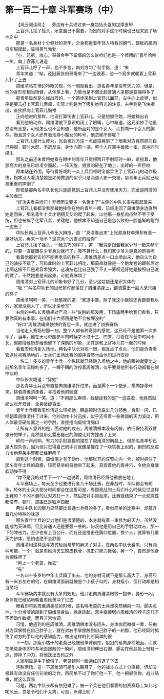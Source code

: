 <h1>第一百二十章 斗军赛场（中）</h1>
<div id="content">&nbsp&nbsp&nbsp&nbsp&nbsp&nbsp&nbsp&nbsp
 【风云阅读网.】    旁边有十兵递过来一身包括头盔的加厚皮甲
 <br/>&nbsp&nbsp&nbsp&nbsp&nbsp&nbsp&nbsp&nbsp
 上官菲儿摇了摇头，示意自己不需要，而她的对手这个时候也己经来到了场地之中
 <br/>&nbsp&nbsp&nbsp&nbsp&nbsp&nbsp&nbsp&nbsp
 那是一名身材十分健壮的青年，全身都迸着年轻人特有的朝气，鼓胀的肌肉将军服撑起，显得英气勃勃
 <br/>&nbsp&nbsp&nbsp&nbsp&nbsp&nbsp&nbsp&nbsp
 “小，兄弟，放心，哥哥会手下留情的怎么说咱们也是一个师团的”青年哈哈一笑，向上官菲儿说道
 <br/>&nbsp&nbsp&nbsp&nbsp&nbsp&nbsp&nbsp&nbsp
 上官菲儿哼了一声，也不多言，向对方勾了勾手指，道：“来
 <br/>&nbsp&nbsp&nbsp&nbsp&nbsp&nbsp&nbsp&nbsp
 青年笑道：“呦，还挺嚣张的哥哥来了“一边说着，他一个箭步就朝着上官菲儿扑了上去
 <br/>&nbsp&nbsp&nbsp&nbsp&nbsp&nbsp&nbsp&nbsp
 周维清站在场边冷眼旁观，他一眼就看出，这名青年是没有天力的，但是，他的身形却相当矫健，从体型上看，力量也是不弱比起普通人来那是要强得多了
 <br/>&nbsp&nbsp&nbsp&nbsp&nbsp&nbsp&nbsp&nbsp
 那青年显然是久经战阵的，一个箭步来到上官菲儿面前，左手向上虚晃，似乎是要击打上官菲儿面部，实际上则是为了吸引她目光的注意，右手则是飞快探出，直接抓向上官菲儿胸襟
 <br/>&nbsp&nbsp&nbsp&nbsp&nbsp&nbsp&nbsp&nbsp
 正向他说的那样，他没打算伤害上官菲儿，只是想抓住她，将她摔出去
 <br/>&nbsp&nbsp&nbsp&nbsp&nbsp&nbsp&nbsp&nbsp
 看到他的动作，周维清就下意识的闭上了眼睛，心中暗道，这兄弟惨了他虽然没有恶意，可他怎么也不会知道，他所面对的是个女人，而抓向一个女人的胸株，而且这个女人还有着浩渺小魔女的称号，他怎能不惨呢？
 <br/>&nbsp&nbsp&nbsp&nbsp&nbsp&nbsp&nbsp&nbsp
 上官菲儿是什么修为，岂会被对方这一点虚招晃到了？眼看对方竟然抓向自己胸襟，顿时大怒，不退反进，身体向前一探，整个人在空中微微一扭，双手同时探出
 <br/>&nbsp&nbsp&nbsp&nbsp&nbsp&nbsp&nbsp&nbsp
 那名之前还未曾将她看在眼中的青年只觉得两只手肘同时一麻，紧接着，他那高大的身形已经凌空而起，一阵天旋，狠狠的砸在了地上，出砰的一声巨响
 <br/>&nbsp&nbsp&nbsp&nbsp&nbsp&nbsp&nbsp&nbsp
 原本站在外围，等待看好戏的一众士兵们顿时全都呆住了上官菲儿的动作极快，根本没人看清楚她是如何做到的似乎只是两道人影一交错，那青年士兵就已经被重重的摔倒了
 <br/>&nbsp&nbsp&nbsp&nbsp&nbsp&nbsp&nbsp&nbsp
 即使是那两名中队长也只是感觉到上官菲儿并没有使用天力，完全是肉搏的手段而已
 <br/>&nbsp&nbsp&nbsp&nbsp&nbsp&nbsp&nbsp&nbsp
 “好功夫看来咱们十弃师团又要多一名勇士了”左侧的中队长率先鼓起掌来
 <br/>&nbsp&nbsp&nbsp&nbsp&nbsp&nbsp&nbsp&nbsp
 上官菲儿看都没看那被她摔倒在地的青年一眼，已经走回了周维清身边直到她走回来，那名青年士兵才期期艾艾的爬了起来，以他那一身肌肉虽然不至于受伤，但也被摔了化荤八素，关键是，他根本不知道自己是怎么败的一脸羞惭的跑到一边去了
 <br/>&nbsp&nbsp&nbsp&nbsp&nbsp&nbsp&nbsp&nbsp
 中队长向上官菲儿伸出大拇指，道：“真没看出来”上兄弟身材单薄却有着一身好功夫，再来一场不？这次派个厉害点的给你”
 <br/>&nbsp&nbsp&nbsp&nbsp&nbsp&nbsp&nbsp&nbsp
 上官菲儿摇了摇头，一脸乖巧的样子，道：“我只是跟着我家少爷一起来参军的，只要一直能跟在少爷身边就行了，我不算什么，我们家少爷才是真的厉害呢
 <br/>&nbsp&nbsp&nbsp&nbsp&nbsp&nbsp&nbsp&nbsp
 看着他那老实的不能再老实的样子，周维清差点一口血喷出来，他自认为自己的演技不错了，可和此时的上官菲儿相比，那简直就像是一个跑龙套的跟影后对比啊这妞不只是易容术强大，这演技也比自己强了不止一筹啊还好她是按照自己说的做了，不然她要是闹起来，可就真麻烦了
 <br/>&nbsp&nbsp&nbsp&nbsp&nbsp&nbsp&nbsp&nbsp
 周维清对上官菲儿的印象有好了几分，至少这姑娘还是识大体的
 <br/>&nbsp&nbsp&nbsp&nbsp&nbsp&nbsp&nbsp&nbsp
 “哦？”两名中队长的目光顿时都落在了周维清身上，都流露出一副大感兴趣的样子
 <br/>&nbsp&nbsp&nbsp&nbsp&nbsp&nbsp&nbsp&nbsp
 周维清呵呵一笑，一脸憨厚的道：“家道中落，除了我这小跟班还肯跟着我以外，家里没别人了，所以才来参军”
 <br/>&nbsp&nbsp&nbsp&nbsp&nbsp&nbsp&nbsp&nbsp
 右侧的中队长表情相对严肃一些“说别的都没用，下场露两手给我们看看，只要你真的有本事，在咱们十六师团是绝不会被埋没的”
 <br/>&nbsp&nbsp&nbsp&nbsp&nbsp&nbsp&nbsp&nbsp
 “好口“周维清痛痛快快的答应一声，就走进了初赛赛场
 <br/>&nbsp&nbsp&nbsp&nbsp&nbsp&nbsp&nbsp&nbsp
 当他走入赛场的那一刻，整个人都有种奇异的感觉，这已经不是他第一次参军了，当年，他在天弓帝国参军的时候才不过十三、四岁，尽管在军营中时间不长，但那段经历却给他留下了深刻的印象，尤其是和上官冰儿在一起的时候
 <br/>&nbsp&nbsp&nbsp&nbsp&nbsp&nbsp&nbsp&nbsp
 看着周维清走入场地，两名中队长对视一眼，相互点了点头，他们是负责看管这片初赛场地的，士兵们出场比赛的顺序自然也由他们进行安排
 <br/>&nbsp&nbsp&nbsp&nbsp&nbsp&nbsp&nbsp&nbsp
 一名二十多岁的青年士兵一个纵跃就已经跳入场地之中，他的眼神就要比之前那名青年沉稳的多了，一瞬不瞬的注视着周维清，似乎要将他所有行动都看在眼中似的
 <br/>&nbsp&nbsp&nbsp&nbsp&nbsp&nbsp&nbsp&nbsp
 中队长大喝道：“舁始”
 <br/>&nbsp&nbsp&nbsp&nbsp&nbsp&nbsp&nbsp&nbsp
 那名青年士兵没有直接向周维清扑过来，而是脚下一个垫步，横向挪移开来，绕着周维清走着，寻找着他的破绽
 <br/>&nbsp&nbsp&nbsp&nbsp&nbsp&nbsp&nbsp&nbsp
 周维清呵呵一笑，道：“不用那么麻烦，我破绽有的是”一边说着，他竟然就那么张开双臂，全身破绽百出
 <br/>&nbsp&nbsp&nbsp&nbsp&nbsp&nbsp&nbsp&nbsp
 青年士兵眼看周维清这么轻视他，眼底顿时流露出几分怒色，身形一闪，已经朝着周维清扑了过来，他的动作十分迅疾，似乎还带着一些微弱的天力波动，用人体最坚硬位置之一的手肘，直接撞向周维清胸口
 <br/>&nbsp&nbsp&nbsp&nbsp&nbsp&nbsp&nbsp&nbsp
 让所有人意外的是，面对他的攻击，周维清根本没有闪躲，依旧保持着双臂张开的样子，竟然就那么露出自己的胸膛让对方撞击了上来
 <br/>&nbsp&nbsp&nbsp&nbsp&nbsp&nbsp&nbsp&nbsp
 砰的一声闷响，有力的手肘狠狠的撞在了周维清的胸肌上，但那名青年却已是大惊失色，因为他只觉得自己的手肘就像是撞在了一块铁板上似的，剧烈的反震力令他整条手臂都已经麻痹了
 <br/>&nbsp&nbsp&nbsp&nbsp&nbsp&nbsp&nbsp&nbsp
 直到这个时候，周维清才有了动作，他那张开的双臂向内一合，顿时抓住了那名青年士兵的肩膀，轻而易举的将他举了起来，双捏着他的肩井穴，令他全身酸软动弹不得
 <br/>&nbsp&nbsp&nbsp&nbsp&nbsp&nbsp&nbsp&nbsp
 “你不是我的对手下一个“一边说着，周维清已经将他重放在地上
 <br/>&nbsp&nbsp&nbsp&nbsp&nbsp&nbsp&nbsp&nbsp
 斗军赛场上，每天至少也要进行各几十场比赛，在非战时，军队都会有轮休，轮休的士兵大部分时间都会在这里可是，周围观战的士兵们什么时候见过这样比赛的？不闪不避的让对方打一下，然后把对手抓起来，比赛就结束了一点观赏性都没有，顿时，周围已是嘘声四起
 <br/>&nbsp&nbsp&nbsp&nbsp&nbsp&nbsp&nbsp&nbsp
 两位中队长的眼力显然要比普通士兵强的多了，看似简单的比赛中，却蕴含着几分特殊的味道
 <br/>&nbsp&nbsp&nbsp&nbsp&nbsp&nbsp&nbsp&nbsp
 那名青年士兵的实力他们是很清楚的，本身就有着一重修为的天力，虽然没能成为天珠师，但比普通人还是要强一些的，何况他是用自己的手肘动攻击，那一下的冲击力，至少也有上百公斤，而且还是撞击在胸口位置，换个人，就算有几重天力护体，恐怕也绝不会舒服
 <br/>&nbsp&nbsp&nbsp&nbsp&nbsp&nbsp&nbsp&nbsp
 周维清用这种战斗方式轻而易举的解决了对手，在两名中队长看来，只有两种可能，一个，就是周维清天生铜皮铁骨，抗击打能力极强，另一个，自然是他身为御珠师了
 <br/>&nbsp&nbsp&nbsp&nbsp&nbsp&nbsp&nbsp&nbsp
 “再上一个老莫，你去”
 <br/>&nbsp&nbsp&nbsp&nbsp&nbsp&nbsp&nbsp&nbsp
 “先”
 <br/>&nbsp&nbsp&nbsp&nbsp&nbsp&nbsp&nbsp&nbsp
 一名四十多岁的中年士兵蹿了出去，他的身材可就不是那么高大了，身高只有一米五左右的他，在周维清面前就像是个小孩子似的，身材瘦小，但行动却是相当灵巧
 <br/>&nbsp&nbsp&nbsp&nbsp&nbsp&nbsp&nbsp&nbsp
 斗军赛场内本就没有太多的规矩，他只走向周维清微微一抱拳，身形一闪，身体就已经贴地朝着周维萧冲了过去
 <br/>&nbsp&nbsp&nbsp&nbsp&nbsp&nbsp&nbsp&nbsp
 眼看即将到周维清身前的时候，这名叫老莫的士兵却突然横向一闪，脚尖点地，十分滑溜的蹿到了周维清身后，腾身跃起，双手直接劈向周维清的脖子这几下不但动作敏捷，而且非常协调
 <br/>&nbsp&nbsp&nbsp&nbsp&nbsp&nbsp&nbsp&nbsp
 可惜，他遇到的是周维清，周维清根本没有回头，身体向后微微一靠，任由对方双掌劈在自己脖子上，就在对右手掌接触到自己脖子的一刹那，他已经同时抓住了对方的手以他的感知能力，做出这样的判断简单的很
 <br/>&nbsp&nbsp&nbsp&nbsp&nbsp&nbsp&nbsp&nbsp
 下一刻，那瘦小枯干的老莫已经被他单臂前抡，狠狠的砸向身前地面，而就在老莫身体即将与地面接触的一瞬间，周维清却伸出右脚，脚尖在他屁股上轻轻一点，卸掉了冲力，将他送出五码之外
 <br/>&nbsp&nbsp&nbsp&nbsp&nbsp&nbsp&nbsp&nbsp
 人家明显是手下留情了，老莫顿时一脸通红的退了下去
 <br/>&nbsp&nbsp&nbsp&nbsp&nbsp&nbsp&nbsp&nbsp
 连胜两场，这一下周维清可是引人瞩目了，他的战斗方式十分直接，但却又极其有效没有任何花哨的动作，再简单不过了你打他一下，他一把抓住你，战斗结束，就这么容易
 <br/>&nbsp&nbsp&nbsp&nbsp&nbsp&nbsp&nbsp&nbsp
 可是，两名中队长却有些犯难了，被一个兵在他们看管的初赛赛场上如此叱咤风云，总是令他们不太爽，可是，派谁上呢？
 <br/>&nbsp&nbsp&nbsp&nbsp&nbsp&nbsp&nbsp&nbsp
 <br/>&nbsp&nbsp&nbsp&nbsp&nbsp&nbsp&nbsp&nbsp
</div>
